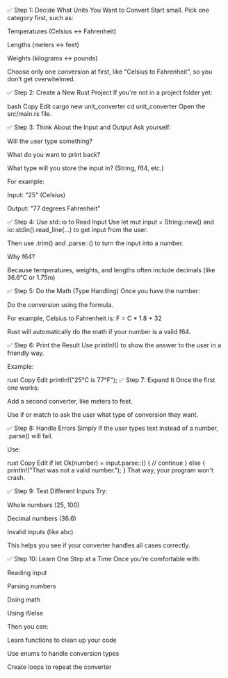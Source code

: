 ✅ Step 1: Decide What Units You Want to Convert
Start small. Pick one category first, such as:

Temperatures (Celsius ↔ Fahrenheit)

Lengths (meters ↔ feet)

Weights (kilograms ↔ pounds)

Choose only one conversion at first, like "Celsius to Fahrenheit", so you don’t get overwhelmed.

✅ Step 2: Create a New Rust Project
If you're not in a project folder yet:

bash
Copy
Edit
cargo new unit_converter
cd unit_converter
Open the src/main.rs file.

✅ Step 3: Think About the Input and Output
Ask yourself:

Will the user type something?

What do you want to print back?

What type will you store the input in? (String, f64, etc.)

For example:

Input: "25" (Celsius)

Output: "77 degrees Fahrenheit"

✅ Step 4: Use std::io to Read Input
Use let mut input = String::new() and io::stdin().read_line(...) to get input from the user.

Then use .trim() and .parse::<f64>() to turn the input into a number.

Why f64?

Because temperatures, weights, and lengths often include decimals (like 36.6°C or 1.75m)

✅ Step 5: Do the Math (Type Handling)
Once you have the number:

Do the conversion using the formula.

For example, Celsius to Fahrenheit is: F = C * 1.8 + 32

Rust will automatically do the math if your number is a valid f64.

✅ Step 6: Print the Result
Use println!() to show the answer to the user in a friendly way.

Example:

rust
Copy
Edit
println!("25°C is 77°F");
✅ Step 7: Expand It
Once the first one works:

Add a second converter, like meters to feet.

Use if or match to ask the user what type of conversion they want.

✅ Step 8: Handle Errors Simply
If the user types text instead of a number, .parse() will fail.

Use:

rust
Copy
Edit
if let Ok(number) = input.parse::<f64>() {
    // continue
} else {
    println!("That was not a valid number.");
}
That way, your program won't crash.

✅ Step 9: Test Different Inputs
Try:

Whole numbers (25, 100)

Decimal numbers (36.6)

Invalid inputs (like abc)

This helps you see if your converter handles all cases correctly.

✅ Step 10: Learn One Step at a Time
Once you're comfortable with:

Reading input

Parsing numbers

Doing math

Using if/else

Then you can:

Learn functions to clean up your code

Use enums to handle conversion types

Create loops to repeat the converter